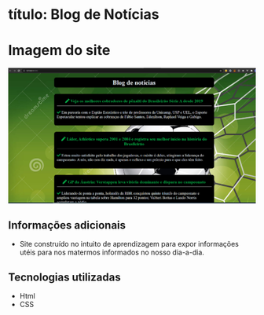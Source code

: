 # título: Blog de Notícias

# Imagem do site
<img src="./img/site.png">

## Informações adicionais
- Site construído no intuito de aprendizagem para expor informações utéis para nos matermos informados no nosso dia-a-dia.


## Tecnologias utilizadas
- Html
- CSS